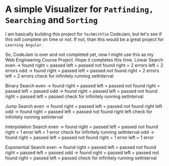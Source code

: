 # A simple Visualizer for ```Patfinding, Searching``` and ```Sorting```
I am basically building this project for ```TechWithTim``` CodeJam, but let's see if this will complete on time or not. If not, than this would be a great project for ```Learning Angular```.

So, CodeJam is over and not completed yet, now I might use this as my Web Engineering Course Project. Hope it completes this time.
Linear Search
    even -> found
                right = passed
                left = passed
            not found
                right = 2 errors
                left = 2 errors
    odd -> found
                right = passed
                left = passed
           not found
                right = 2 errors
                left = 2 errors
                check for infinitely running setInterval

Binary Search
    even -> found
                right = passed
                left = passed
            not found
                right = passed
                left = passed
    odd -> found
                right = passed
                left = passed
           not found
                right = passed
                left = passed
                check for infinitely running setInterval

Jump Search
    even -> found
                right = passed
                left = passed
            not found
                right
                left
    odd -> found
                right = passed
                left = passed
           not found
                right
                left
                check for infinitely running setInterval

Interpolation Search
    even -> found
                right = passed
                left = passed
            not found
                right = 1 error
                left = 1 error
                check for infinitely running setInterval
    odd -> found
                right = passed
                left = passed
           not found
                right = 1 error
                left = 1 error

Exponential Search
    even -> found
                right = passed
                left = passed
            not found
                right = passed
                left = passed
    odd -> found
                right = passed
                left = passed
           not found
                right = passed
                left = passed
                check for infinitely running setInterval
